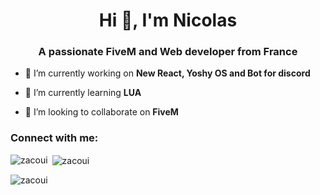 <h1 align="center">Hi 👋, I'm Nicolas</h1>
<h3 align="center">A passionate FiveM and Web developer from France</h3>

- 🔭 I’m currently working on **New React, Yoshy OS and Bot for discord**

- 🌱 I’m currently learning **LUA**

- 👯 I’m looking to collaborate on **FiveM**



<h3 align="left">Connect with me:</h3>
<p align="left">
</p>


<p><img align="left" src="https://github-readme-stats.vercel.app/api/top-langs?username=zacoui&show_icons=true&locale=en&layout=compact" alt="zacoui" /></p>

<p>&nbsp;<img align="center" src="https://github-readme-stats.vercel.app/api?username=zacoui&show_icons=true&locale=en" alt="zacoui" /></p>

<p><img align="center" src="https://github-readme-streak-stats.herokuapp.com/?user=zacoui&" alt="zacoui" /></p>
